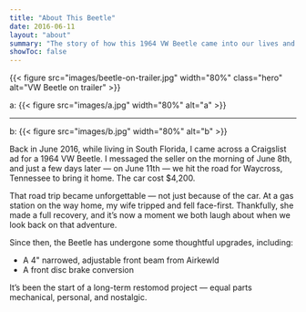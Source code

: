 ```yaml
---
title: "About This Beetle"
date: 2016-06-11
layout: "about"
summary: "The story of how this 1964 VW Beetle came into our lives and the journey since."
showToc: false
---
```


{{< figure src="images/beetle-on-trailer.jpg" width="80%" class="hero" alt="VW Beetle on trailer" >}}

a:
{{< figure src="images/a.jpg" width="80%" alt="a" >}}

---
b:
{{< figure src="images/b.jpg" width="80%" alt="b" >}}

Back in June 2016, while living in South Florida, I came across a Craigslist ad for a 1964 VW Beetle. I messaged the seller on the morning of June 8th, and just a few days later — on June 11th — we hit the road for Waycross, Tennessee to bring it home. The car cost $4,200.

That road trip became unforgettable — not just because of the car. At a gas station on the way home, my wife tripped and fell face-first. Thankfully, she made a full recovery, and it’s now a moment we both laugh about when we look back on that adventure.

Since then, the Beetle has undergone some thoughtful upgrades, including:
- A 4" narrowed, adjustable front beam from Airkewld
- A front disc brake conversion

It’s been the start of a long-term restomod project — equal parts mechanical, personal, and nostalgic.